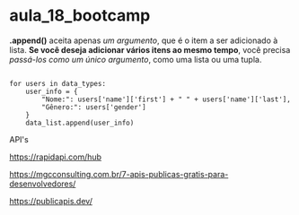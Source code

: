# aula_18_bootcamp


**.append()** aceita apenas *um argumento*, que é o item a ser adicionado à lista. **Se você deseja adicionar vários itens ao mesmo tempo**, você precisa *passá-los como um único argumento*, como uma lista ou uma tupla.

````

for users in data_types:
    user_info = {
        "Nome:": users['name']['first'] + " " + users['name']['last'],
        "Gênero:": users['gender']
    }
    data_list.append(user_info)

````


API's

https://rapidapi.com/hub

https://mgcconsulting.com.br/7-apis-publicas-gratis-para-desenvolvedores/

https://publicapis.dev/
